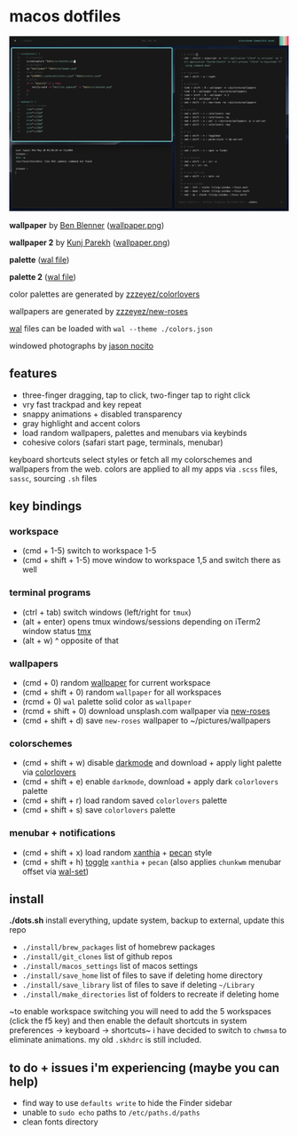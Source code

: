 # macos dotfiles

![screenshot](screenshot/screenshot.png)

**wallpaper** by [Ben Blenner](https://unsplash.com/@benblenner) ([wallpaper.png](screenshot/BenBlennerhassett.png))

**wallpaper 2** by [Kunj Parekh](https://unsplash.com/@kunjparekh) ([wallpaper.png](screenshot/KunjParekh.png))

**palette** ([wal file](screenshot/SkyBlueDolphin.json))

**palette 2** ([wal file](screenshot/dolphinonthewaves-light.json))

color palettes are generated by [zzzeyez/colorlovers](https://github.com/zzzeyez/colorlovers)

wallpapers are generated by [zzzeyez/new-roses](https://github.com/zzzeyez/new-roses)

[wal](https://github.com/dylanaraps/pywal) files can be loaded with `wal --theme ./colors.json`

windowed photographs by [jason nocito](http://jasonnocito.com)

## features

- three-finger dragging, tap to click, two-finger tap to right click
- vry fast trackpad and key repeat
- snappy animations + disabled transparency
- gray highlight and accent colors
- load random wallpapers, palettes and menubars via keybinds
- cohesive colors (safari start page, terminals, menubar)

keyboard shortcuts select styles or fetch all my colorschemes and wallpapers from the web. colors are applied to all my apps via `.scss` files, `sassc`, sourcing `.sh` files

## key bindings

### workspace

- (cmd + 1-5) switch to workspace 1-5
- (cmd + shift + 1-5) move window to workspace 1,5 and switch there as well

### terminal programs

- (ctrl + tab) switch windows (left/right for `tmux`)
- (alt + enter) opens tmux windows/sessions depending on iTerm2 window status [tmx](https://github.com/zzzeyez/bin)
- (alt + w) ^ opposite of that

### wallpapers

- (cmd + 0) random [wallpaper](https://github.com/zzzeyez/bin) for current workspace
- (cmd + shift + 0) random `wallpaper` for all workspaces
- (rcmd + 0) `wal` palette solid color as `wallpaper`
- (rcmd + shift + 0) download unsplash.com wallpaper via [new-roses](https://github.com/zzzeyez/new-roses)
- (cmd + shift + d) save `new-roses` wallpaper to ~/pictures/wallpapers

### colorschemes

- (cmd + shift + w) disable [darkmode](https://github.com/zzzeyez/bin) and download + apply light palette via [colorlovers](https://github.com/zzzeyez/colorlovers)
- (cmd + shift + e) enable `darkmode`, download + apply dark `colorlovers` palette
- (cmd + shift + r) load random saved `colorlovers` palette
- (cmd + shift + s) save `colorlovers` palette

### menubar + notifications

- (cmd + shift + x) load random [xanthia](https://github.com/zzzeyez/xanthia) + [pecan](https://github.com/zzzeyez/pecan) style
- (cmd + shift + h) [toggle](https://github.com/zzzeyez/bin) `xanthia` + `pecan` (also applies `chunkwm` menubar offset via [wal-set](https://github.com/zzzeyez/bin))

## install

**./dots.sh** install everything, update system, backup to external, update this repo

- `./install/brew_packages` list of homebrew packages
- `./install/git_clones` list of github repos
- `./install/macos_settings` list of macos settings
- `./install/save_home` list of files to save if deleting home directory
- `./install/save_library` list of files to save if deleting `~/Library`
- `./install/make_directories` list of folders to recreate if deleting home

~to enable workspace switching you will need to add the 5 workspaces (click the f5 key) and then enable the default shortcuts in system preferences -> keyboard -> shortcuts~ i have decided to switch to `chwmsa` to eliminate animations. my old `.skhdrc` is still included.

## to do + issues i'm experiencing (maybe you can help)

- find way to use `defaults write` to hide the Finder sidebar
- unable to `sudo echo` paths to `/etc/paths.d/paths`
- clean fonts directory
